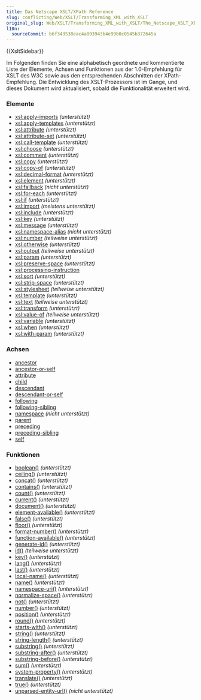 ```yaml
---
title: Das Netscape XSLT/XPath Reference
slug: conflicting/Web/XSLT/Transforming_XML_with_XSLT
original_slug: Web/XSLT/Transforming_XML_with_XSLT/The_Netscape_XSLT_XPath_Reference
l10n:
  sourceCommit: b6f343538eac4a803943b4e99b0c0545b372645a
---
```


{{XsltSidebar}}

Im Folgenden finden Sie eine alphabetisch geordnete und kommentierte Liste der Elemente, Achsen und Funktionen aus der 1.0-Empfehlung für XSLT des W3C sowie aus den entsprechenden Abschnitten der XPath-Empfehlung. Die Entwicklung des XSLT-Prozessors ist im Gange, und dieses Dokument wird aktualisiert, sobald die Funktionalität erweitert wird.

### Elemente

- [xsl:apply-imports](/de/docs/Web/XSLT/Element/apply-imports) _(unterstützt)_
- [xsl:apply-templates](/de/docs/Web/XSLT/Element/apply-templates) _(unterstützt)_
- [xsl:attribute](/de/docs/Web/XSLT/Element/attribute) _(unterstützt)_
- [xsl:attribute-set](/de/docs/Web/XSLT/Element/attribute-set) _(unterstützt)_
- [xsl:call-template](/de/docs/Web/XSLT/Element/call-template) _(unterstützt)_
- [xsl:choose](/de/docs/Web/XSLT/Element/choose) _(unterstützt)_
- [xsl:comment](/de/docs/Web/XSLT/Element/comment) _(unterstützt)_
- [xsl:copy](/de/docs/Web/XSLT/Element/copy) _(unterstützt)_
- [xsl:copy-of](/de/docs/Web/XSLT/Element/copy-of) _(unterstützt)_
- [xsl:decimal-format](/de/docs/Web/XSLT/Element/decimal-format) _(unterstützt)_
- [xsl:element](/de/docs/Web/XSLT/Element) _(unterstützt)_
- [xsl:fallback](/de/docs/Web/XSLT/Element/fallback) _(nicht unterstützt)_
- [xsl:for-each](/de/docs/Web/XSLT/Element/for-each) _(unterstützt)_
- [xsl:if](/de/docs/Web/XSLT/Element/if) _(unterstützt)_
- [xsl:import](/de/docs/Web/XSLT/Element/import) _(meistens unterstützt)_
- [xsl:include](/de/docs/Web/XSLT/Element/include) _(unterstützt)_
- [xsl:key](/de/docs/Web/XSLT/Element/key) _(unterstützt)_
- [xsl:message](/de/docs/Web/XSLT/Element/message) _(unterstützt)_
- [xsl:namespace-alias](/de/docs/Web/XSLT/Element/namespace-alias) _(nicht unterstützt)_
- [xsl:number](/de/docs/Web/XSLT/Element/number) _(teilweise unterstützt)_
- [xsl:otherwise](/de/docs/Web/XSLT/Element/otherwise) _(unterstützt)_
- [xsl:output](/de/docs/Web/XSLT/Element/output) _(teilweise unterstützt)_
- [xsl:param](/de/docs/Web/XSLT/Element/param) _(unterstützt)_
- [xsl:preserve-space](/de/docs/Web/XSLT/Element/preserve-space) _(unterstützt)_
- [xsl:processing-instruction](/de/docs/Web/XSLT/Element/processing-instruction)
- [xsl:sort](/de/docs/Web/XSLT/Element/sort) _(unterstützt)_
- [xsl:strip-space](/de/docs/Web/XSLT/Element/strip-space) _(unterstützt)_
- [xsl:stylesheet](/de/docs/Web/XSLT/Element/stylesheet) _(teilweise unterstützt)_
- [xsl:template](/de/docs/Web/XSLT/Element/template) _(unterstützt)_
- [xsl:text](/de/docs/Web/XSLT/Element/text) _(teilweise unterstützt)_
- [xsl:transform](/de/docs/Web/XSLT/Element/transform) _(unterstützt)_
- [xsl:value-of](/de/docs/Web/XSLT/Element/value-of) _(teilweise unterstützt)_
- [xsl:variable](/de/docs/Web/XSLT/Element/variable) _(unterstützt)_
- [xsl:when](/de/docs/Web/XSLT/Element/when) _(unterstützt)_
- [xsl:with-param](/de/docs/Web/XSLT/Element/with-param) _(unterstützt)_

### Achsen

- [ancestor](/de/docs/Web/XPath/Axes#ancestor)
- [ancestor-or-self](/de/docs/Web/XPath/Axes#ancestor-or-self)
- [attribute](/de/docs/Web/XPath/Axes#attribute)
- [child](/de/docs/Web/XPath/Axes#child)
- [descendant](/de/docs/Web/XPath/Axes#descendant)
- [descendant-or-self](/de/docs/Web/XPath/Axes#descendant-or-self)
- [following](/de/docs/Web/XPath/Axes#following)
- [following-sibling](/de/docs/Web/XPath/Axes#following-sibling)
- [namespace](/de/docs/Web/XPath/Axes#namespace) _(nicht unterstützt)_
- [parent](/de/docs/Web/XPath/Axes#parent)
- [preceding](/de/docs/Web/XPath/Axes#preceding)
- [preceding-sibling](/de/docs/Web/XPath/Axes#preceding-sibling)
- [self](/de/docs/Web/XPath/Axes#self)

### Funktionen

- [boolean()](/de/docs/Web/XPath/Functions/boolean) _(unterstützt)_
- [ceiling()](/de/docs/Web/XPath/Functions/ceiling) _(unterstützt)_
- [concat()](/de/docs/Web/XPath/Functions/concat) _(unterstützt)_
- [contains()](/de/docs/Web/XPath/Functions/contains) _(unterstützt)_
- [count()](/de/docs/Web/XPath/Functions/count) _(unterstützt)_
- [current()](/de/docs/Web/XPath/Functions/current) _(unterstützt)_
- [document()](/de/docs/Web/XPath/Functions/document) _(unterstützt)_
- [element-available()](/de/docs/Web/XPath/Functions/element-available) _(unterstützt)_
- [false()](/de/docs/Web/XPath/Functions/false) _(unterstützt)_
- [floor()](/de/docs/Web/XPath/Functions/floor) _(unterstützt)_
- [format-number()](/de/docs/Web/XPath/Functions/format-number) _(unterstützt)_
- [function-available()](/de/docs/Web/XPath/Functions/function-available) _(unterstützt)_
- [generate-id()](/de/docs/Web/XPath/Functions/generate-id) _(unterstützt)_
- [id()](/de/docs/Web/XPath/Functions/id) _(teilweise unterstützt)_
- [key()](/de/docs/Web/XPath/Functions/key) _(unterstützt)_
- [lang()](/de/docs/Web/XPath/Functions/lang) _(unterstützt)_
- [last()](/de/docs/Web/XPath/Functions/last) _(unterstützt)_
- [local-name()](/de/docs/Web/XPath/Functions/local-name) _(unterstützt)_
- [name()](/de/docs/Web/XPath/Functions/name) _(unterstützt)_
- [namespace-uri()](/de/docs/Web/XPath/Functions/namespace-uri) _(unterstützt)_
- [normalize-space()](/de/docs/Web/XPath/Functions/normalize-space) _(unterstützt)_
- [not()](/de/docs/Web/XPath/Functions/not) _(unterstützt)_
- [number()](/de/docs/Web/XPath/Functions/number) _(unterstützt)_
- [position()](/de/docs/Web/XPath/Functions/position) _(unterstützt)_
- [round()](/de/docs/Web/XPath/Functions/round) _(unterstützt)_
- [starts-with()](/de/docs/Web/XPath/Functions/starts-with) _(unterstützt)_
- [string()](/de/docs/Web/XPath/Functions/string) _(unterstützt)_
- [string-length()](/de/docs/Web/XPath/Functions/string-length) _(unterstützt)_
- [substring()](/de/docs/Web/XPath/Functions/substring) _(unterstützt)_
- [substring-after()](/de/docs/Web/XPath/Functions/substring-after) _(unterstützt)_
- [substring-before()](/de/docs/Web/XPath/Functions/substring-before) _(unterstützt)_
- [sum()](/de/docs/Web/XPath/Functions/sum) _(unterstützt)_
- [system-property()](/de/docs/Web/XPath/Functions/system-property) _(unterstützt)_
- [translate()](/de/docs/Web/XPath/Functions/translate) _(unterstützt)_
- [true()](/de/docs/Web/XPath/Functions/true) _(unterstützt)_
- [unparsed-entity-url()](/de/docs/Web/XPath/Functions/unparsed-entity-url) _(nicht unterstützt)_
